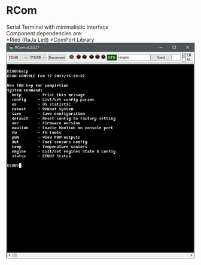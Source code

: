 # RCom
Serial Terminal with minimalistic interface<br/>
Component dependencies are:<br/>
*Rled (RaJa Led)
*ComPort Library
<br/>
![RCom Screen](https://raw.githubusercontent.com/RavWin/RCom/master/RCom.PNG)
